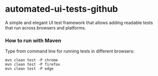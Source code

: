# automated-ui-tests-github

A simple and elegant UI test framework that allows adding readable tests that run across browsers
and platforms.

### How to run with Maven

Type from command line for running tests in different browsers:

```
mvn clean test -P chrome
mvn clean test -P firefox
mvn clean test -P edge
```